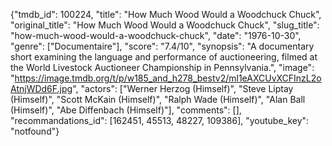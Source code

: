 {"tmdb_id": 100224, "title": "How Much Wood Would a Woodchuck Chuck", "original_title": "How Much Wood Would a Woodchuck Chuck", "slug_title": "how-much-wood-would-a-woodchuck-chuck", "date": "1976-10-30", "genre": ["Documentaire"], "score": "7.4/10", "synopsis": "A documentary short examining the language and performance of auctioneering, filmed at the World Livestock Auctioneer Championship in Pennsylvania.", "image": "https://image.tmdb.org/t/p/w185_and_h278_bestv2/ml1eAXCUvXCFInzL2oAtnjWDd6F.jpg", "actors": ["Werner Herzog (Himself)", "Steve Liptay (Himself)", "Scott McKain (Himself)", "Ralph Wade (Himself)", "Alan Ball (Himself)", "Abe Diffenbach (Himself)"], "comments": [], "recommandations_id": [162451, 45513, 48227, 109386], "youtube_key": "notfound"}